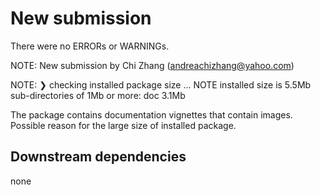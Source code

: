 # New submission

There were no ERRORs or WARNINGs.

NOTE: New submission by Chi Zhang (andreachizhang@yahoo.com)

NOTE: 
❯ checking installed package size ... NOTE
    installed size is  5.5Mb
    sub-directories of 1Mb or more:
      doc   3.1Mb

The package contains documentation vignettes that contain images. Possible reason for the large size of installed package.  

## Downstream dependencies

none
